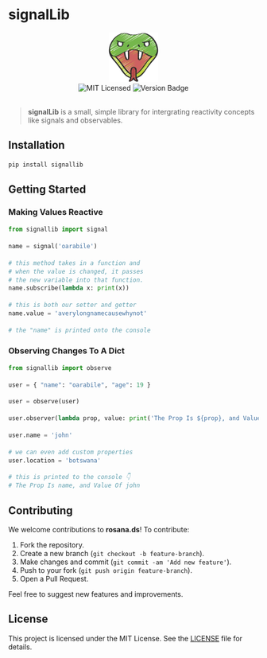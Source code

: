 # signalLib

<div align="center"><img src="./signallib.png" width="100" /></div>

<div align="center">
    <img alt="MIT Licensed" src="https://img.shields.io/badge/license-MIT-blue.svg">
    <img alt="Version Badge" src="https://img.shields.io/badge/version-1..0.0-brightgreen.svg">
</div>

<br>

> **signalLib** is a small, simple library for intergrating reactivity concepts like signals and observables.

## Installation

```bash
pip install signallib
```

## Getting Started

### Making Values Reactive

```python
from signallib import signal

name = signal('oarabile')

# this method takes in a function and
# when the value is changed, it passes
# the new variable into that function.
name.subscribe(lambda x: print(x))

# this is both our setter and getter
name.value = 'averylongnamecausewhynot'

# the "name" is printed onto the console
```

### Observing Changes To A Dict

```python
from signallib import observe

user = { "name": "oarabile", "age": 19 }

user = observe(user)

user.observer(lambda prop, value: print('The Prop Is ${prop}, and Value Of ${value}'))

user.name = 'john'

# we can even add custom properties
user.location = 'botswana'

# this is printed to the console 👇
# The Prop Is name, and Value Of john
```

## Contributing

We welcome contributions to **rosana.ds**! To contribute:

1. Fork the repository.
2. Create a new branch (`git checkout -b feature-branch`).
3. Make changes and commit (`git commit -am 'Add new feature'`).
4. Push to your fork (`git push origin feature-branch`).
5. Open a Pull Request.

Feel free to suggest new features and improvements.

## License

This project is licensed under the MIT License. See the [LICENSE](./LICENSE) file for details.
